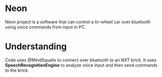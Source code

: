 # Neon
Neon project is a software that can control a tri-wheel car over bluetooth using voice commands from input in PC.

# Understanding
Code uses @MindSqualls to connect over bluetooth to an NXT brick. It uses <b>SpeechRecognitionEngine</b> to analyze voice input and then send commands to the brick.
